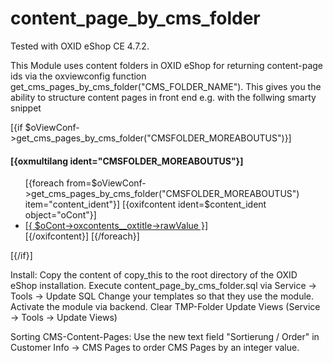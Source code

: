content_page_by_cms_folder
==========================

Tested with OXID eShop CE 4.7.2.

This Module uses content folders in OXID eShop for returning content-page ids via
the oxviewconfig function get_cms_pages_by_cms_folder("CMS_FOLDER_NAME"). This gives you the
ability to structure content pages in front end e.g. with the follwing smarty snippet


[{if $oViewConf->get_cms_pages_by_cms_folder("CMSFOLDER_MOREABOUTUS")}]
	<div class="footer-link-box">
    	<h4>[{oxmultilang ident="CMSFOLDER_MOREABOUTUS"}]</h4>
    	<ul>
    	[{foreach from=$oViewConf->get_cms_pages_by_cms_folder("CMSFOLDER_MOREABOUTUS") item="content_ident"}]
            [{oxifcontent ident=$content_ident object="oCont"}]
            	<li><a href="[{ $oCont->getLink() }]">[{ $oCont->oxcontents__oxtitle->rawValue }]</a></li>
            [{/oxifcontent}]
    	[{/foreach}]
    	</ul>
    	<div class="clear"></div>
	</div>
[{/if}]


Install:
Copy the content of copy_this to the root directory of the OXID eShop installation.
Execute content_page_by_cms_folder.sql via Service -> Tools -> Update SQL
Change your templates so that they use the module.
Activate the module via backend.
Clear TMP-Folder
Update Views (Service -> Tools -> Update Views)

Sorting CMS-Content-Pages:
Use the new text field "Sortierung / Order" in Customer Info -> CMS Pages to
order CMS Pages by an integer value.